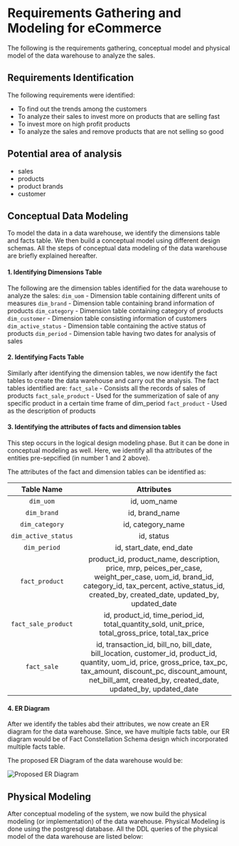 # Requirements Gathering and Modeling for eCommerce
The following is the requirements gathering, conceptual model and physical model of the data warehouse to analyze the sales.

## Requirements Identification
The following requirements were identified:
- To find out the trends among the customers
- To analyze their sales to invest more on products that are selling fast 
- To invest more on high profit products
- To analyze the sales and remove products that are not selling so good

## Potential area of analysis
- sales
- products
- product brands
- customer

## Conceptual Data Modeling

To model the data in a data warehouse, we identify the dimensions table and facts table. We then build a conceptual model using different design schemas. All the steps of conceptual data modeling of the data warehouse are briefly explained hereafter.

#### 1. Identifying Dimensions Table
The following are the dimension tables identified for the data warehouse to analyze the sales:
```dim_uom``` - Dimension table containing different units of measures
```dim_brand``` - Dimension table containing brand information of products
```dim_category``` - Dimension table containing category of products
```dim_customer``` - Dimension table consisting information of customers
```dim_active_status``` - Dimension table containing the active status of products
```dim_period``` - Dimension table having two dates for analysis of sales

#### 2. Identifying Facts Table
Similarly after identifying the dimension tables, we now identify the fact tables to create the data warehouse and carry out the analysis. The fact tables identified are:
```fact_sale``` - Consists all the records of sales of products 
```fact_sale_product``` - Used for the summerization of sale of any specific product in a certain time frame of dim_period
```fact_product``` - Used as the description of products 

#### 3. Identifying the attributes of facts and dimension tables
This step occurs in the logical design modeling phase. But it can be done in conceptual modeling as well. Here, we identify all tha attributes of the entities pre-sepcified (in number 1 and 2 above).

The attributes of the fact and dimension tables can be identified as:

| Table Name | Attributes | 
| :---: | :---: | 
| ```dim_uom``` | id, uom_name | 
| ```dim_brand``` | id, brand_name | 
| ```dim_category``` | id, category_name | 
| ```dim_active_status``` | id, status | 
| ```dim_period``` | id, start_date, end_date | 
| ```fact_product``` | product_id, product_name, description, price, mrp, peices_per_case, weight_per_case, uom_id, brand_id, category_id, tax_percent, active_status_id, created_by, created_date, updated_by, updated_date | 
|```fact_sale_product```|id, product_id, time_period_id, total_quantity_sold, unit_price, total_gross_price, total_tax_price|
|```fact_sale```|id, transaction_id, bill_no, bill_date, bill_location, customer_id, product_id, quantity, uom_id, price, gross_price, tax_pc, tax_amount, discount_pc, discount_amount, net_bill_amt, created_by, created_date, updated_by, updated_date|

#### 4. ER Diagram
After we identify the tables abd their attributes, we now create an ER diagram for the data warehouse. Since, we have multiple facts table, our ER diagram would be of Fact Constellation Schema design which incorporated multiple facts table.

The proposed ER Diagram of the data warehouse would be:

![Proposed ER Diagram](data-warehouse-design.drawio.png)

## Physical Modeling

After conceptual modeling of the system, we now build the physical modeling (or implementation) of the data warehouse. Physical Modeling is done using the postgresql database. All the DDL queries of the physical model of the data warehouse are listed below:

